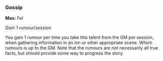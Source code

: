 
### Gossip
**Max:** Fel

_Gain 1 rumour/session_

You gain 1 rumour per time you take this talent from the GM per session, when gathering information in an inn or other appropriate scene. Which rumours is up to the GM. Note that the rumours are not necessarily all true facts, but should provide some way to progress the story.
